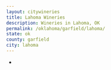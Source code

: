 ```yaml
---
layout: citywineries
title: Lahoma Wineries
description: Wineries in Lahoma, OK
permalink: /oklahoma/garfield/lahoma/
state: ok
county: garfield
city: lahoma
---
```

-
